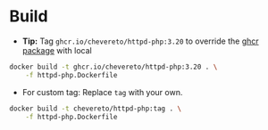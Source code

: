 # Build

* **Tip:** Tag `ghcr.io/chevereto/httpd-php:3.20` to override the [ghcr package](https://github.com/orgs/chevereto/packages?repo_name=docker) with local

```sh
docker build -t ghcr.io/chevereto/httpd-php:3.20 . \
    -f httpd-php.Dockerfile
```

* For custom tag: Replace `tag` with your own.

```sh
docker build -t chevereto/httpd-php:tag . \
    -f httpd-php.Dockerfile
```
